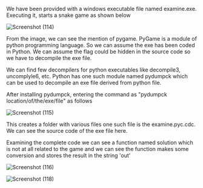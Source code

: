 We have been provided with a windows executable file named examine.exe. Executing it, starts a snake game as shown below

![Screenshot (114)](https://user-images.githubusercontent.com/111695465/210232516-d40d44d9-e47a-48b7-96ec-357fd0930212.png)

From the image, we can see the mention of pygame. PyGame is a module of python programming language. So we can assume the exe has been coded in Python. We can assume the flag could be hidden in the source code so we have to decompile the exe file.

We can find few decompilers for python executables like decompile3, uncomplyle6, etc. Python has one such module named pydumpck which can be used to decompile an exe file derived from python file.

After installing pydumpck, entering the command as "pydumpck location/of/the/exe/file" as follows

![Screenshot (115)](https://user-images.githubusercontent.com/111695465/210232531-e657c11c-a887-4f3d-abef-8258e02d996a.png)

This creates a folder with various files one such file is the examine.pyc.cdc. We can see the source code of the exe file here.

Examining the complete code we can see a function named solution which is not at all related to the game and we can see the function makes some conversion and stores the result in the string 'out'

![Screenshot (116)](https://user-images.githubusercontent.com/111695465/210232545-a049cdb6-632a-4f92-a5e4-693e841ed320.png)


![Screenshot (118)](https://user-images.githubusercontent.com/111695465/210232566-33d87adc-20c8-489d-98c7-f2b8e602a162.png)

